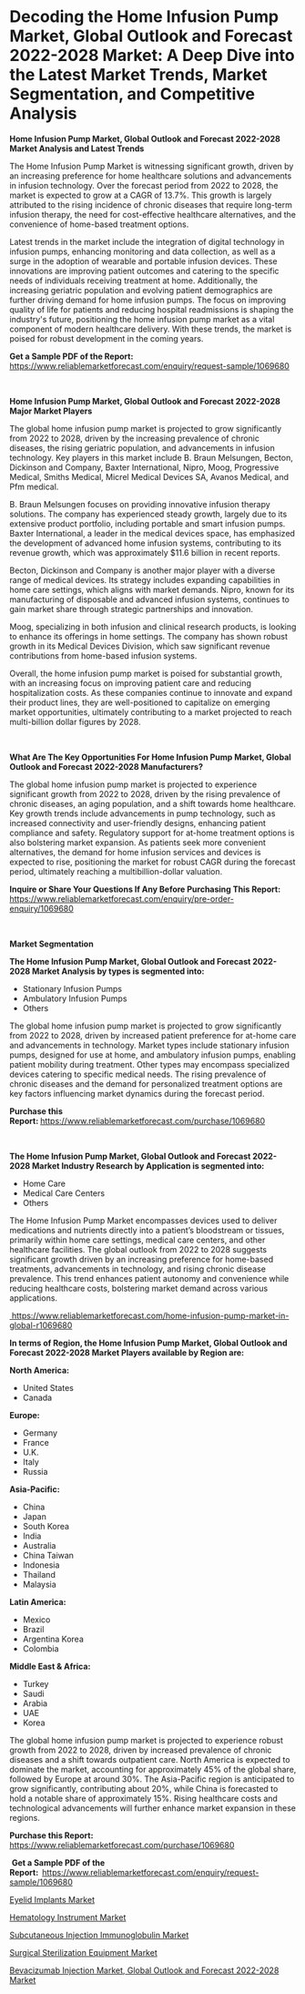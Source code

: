 <p><h1>Decoding the Home Infusion Pump Market, Global Outlook and Forecast 2022-2028 Market: A Deep Dive into the Latest Market Trends, Market Segmentation, and Competitive Analysis</h1></p><p><strong>Home Infusion Pump Market, Global Outlook and Forecast 2022-2028 Market Analysis and Latest Trends</strong></p>
<p><p>The Home Infusion Pump Market is witnessing significant growth, driven by an increasing preference for home healthcare solutions and advancements in infusion technology. Over the forecast period from 2022 to 2028, the market is expected to grow at a CAGR of 13.7%. This growth is largely attributed to the rising incidence of chronic diseases that require long-term infusion therapy, the need for cost-effective healthcare alternatives, and the convenience of home-based treatment options.</p><p>Latest trends in the market include the integration of digital technology in infusion pumps, enhancing monitoring and data collection, as well as a surge in the adoption of wearable and portable infusion devices. These innovations are improving patient outcomes and catering to the specific needs of individuals receiving treatment at home. Additionally, the increasing geriatric population and evolving patient demographics are further driving demand for home infusion pumps. The focus on improving quality of life for patients and reducing hospital readmissions is shaping the industry's future, positioning the home infusion pump market as a vital component of modern healthcare delivery. With these trends, the market is poised for robust development in the coming years.</p></p>
<p><strong>Get a Sample PDF of the Report:&nbsp;</strong> <a href="https://www.reliablemarketforecast.com/enquiry/request-sample/1069680?utm_campaign=1130&utm_medium=2&utm_source=Github&utm_content=ia&utm_term=04122024&utm_id=home-infusion-pump-market-global-outlook-and-forecast-2022-2028">https://www.reliablemarketforecast.com/enquiry/request-sample/1069680</a></p>
<p>&nbsp;</p>
<p><strong>Home Infusion Pump Market, Global Outlook and Forecast 2022-2028 Major Market Players</strong></p>
<p><p>The global home infusion pump market is projected to grow significantly from 2022 to 2028, driven by the increasing prevalence of chronic diseases, the rising geriatric population, and advancements in infusion technology. Key players in this market include B. Braun Melsungen, Becton, Dickinson and Company, Baxter International, Nipro, Moog, Progressive Medical, Smiths Medical, Micrel Medical Devices SA, Avanos Medical, and Pfm medical.</p><p>B. Braun Melsungen focuses on providing innovative infusion therapy solutions. The company has experienced steady growth, largely due to its extensive product portfolio, including portable and smart infusion pumps. Baxter International, a leader in the medical devices space, has emphasized the development of advanced home infusion systems, contributing to its revenue growth, which was approximately $11.6 billion in recent reports.</p><p>Becton, Dickinson and Company is another major player with a diverse range of medical devices. Its strategy includes expanding capabilities in home care settings, which aligns with market demands. Nipro, known for its manufacturing of disposable and advanced infusion systems, continues to gain market share through strategic partnerships and innovation.</p><p>Moog, specializing in both infusion and clinical research products, is looking to enhance its offerings in home settings. The company has shown robust growth in its Medical Devices Division, which saw significant revenue contributions from home-based infusion systems.</p><p>Overall, the home infusion pump market is poised for substantial growth, with an increasing focus on improving patient care and reducing hospitalization costs. As these companies continue to innovate and expand their product lines, they are well-positioned to capitalize on emerging market opportunities, ultimately contributing to a market projected to reach multi-billion dollar figures by 2028.</p></p>
<p>&nbsp;</p>
<p><strong>What Are The Key Opportunities For Home Infusion Pump Market, Global Outlook and Forecast 2022-2028 Manufacturers?</strong></p>
<p><p>The global home infusion pump market is projected to experience significant growth from 2022 to 2028, driven by the rising prevalence of chronic diseases, an aging population, and a shift towards home healthcare. Key growth trends include advancements in pump technology, such as increased connectivity and user-friendly designs, enhancing patient compliance and safety. Regulatory support for at-home treatment options is also bolstering market expansion. As patients seek more convenient alternatives, the demand for home infusion services and devices is expected to rise, positioning the market for robust CAGR during the forecast period, ultimately reaching a multibillion-dollar valuation.</p></p>
<p><strong>Inquire or Share Your Questions If Any Before Purchasing This Report:</strong> <a href="https://www.reliablemarketforecast.com/enquiry/pre-order-enquiry/1069680?utm_campaign=1130&utm_medium=2&utm_source=Github&utm_content=ia&utm_term=04122024&utm_id=home-infusion-pump-market-global-outlook-and-forecast-2022-2028">https://www.reliablemarketforecast.com/enquiry/pre-order-enquiry/1069680</a></p>
<p>&nbsp;</p>
<p><strong>Market Segmentation</strong></p>
<p><strong>The Home Infusion Pump Market, Global Outlook and Forecast 2022-2028 Market Analysis by types is segmented into:</strong></p>
<p><ul><li>Stationary Infusion Pumps</li><li>Ambulatory Infusion Pumps</li><li>Others</li></ul></p>
<p><p>The global home infusion pump market is projected to grow significantly from 2022 to 2028, driven by increased patient preference for at-home care and advancements in technology. Market types include stationary infusion pumps, designed for use at home, and ambulatory infusion pumps, enabling patient mobility during treatment. Other types may encompass specialized devices catering to specific medical needs. The rising prevalence of chronic diseases and the demand for personalized treatment options are key factors influencing market dynamics during the forecast period.</p></p>
<p><strong>Purchase this Report:&nbsp;</strong><a href="https://www.reliablemarketforecast.com/purchase/1069680?utm_campaign=1130&utm_medium=2&utm_source=Github&utm_content=ia&utm_term=04122024&utm_id=home-infusion-pump-market-global-outlook-and-forecast-2022-2028">https://www.reliablemarketforecast.com/purchase/1069680</a></p>
<p>&nbsp;</p>
<p><strong>The Home Infusion Pump Market, Global Outlook and Forecast 2022-2028 Market Industry Research by Application is segmented into:</strong></p>
<p><ul><li>Home Care</li><li>Medical Care Centers</li><li>Others</li></ul></p>
<p><p>The Home Infusion Pump Market encompasses devices used to deliver medications and nutrients directly into a patient’s bloodstream or tissues, primarily within home care settings, medical care centers, and other healthcare facilities. The global outlook from 2022 to 2028 suggests significant growth driven by an increasing preference for home-based treatments, advancements in technology, and rising chronic disease prevalence. This trend enhances patient autonomy and convenience while reducing healthcare costs, bolstering market demand across various applications.</p></p>
<p><a href="https://www.reliablemarketforecast.com/home-infusion-pump-market-in-global-r1069680?utm_campaign=1130&utm_medium=2&utm_source=Github&utm_content=ia&utm_term=04122024&utm_id=home-infusion-pump-market-global-outlook-and-forecast-2022-2028">&nbsp;https://www.reliablemarketforecast.com/home-infusion-pump-market-in-global-r1069680</a></p>
<p><strong>In terms of Region, the Home Infusion Pump Market, Global Outlook and Forecast 2022-2028 Market Players available by Region are:</strong></p>
<p>
    <p> <strong> North America: </strong>
        <ul>
            <li>United States</li>
            <li>Canada</li>
        </ul>
        </p> 
    <p> <strong> Europe: </strong>
        <ul>
            <li>Germany</li>
            <li>France</li>
            <li>U.K.</li>
            <li>Italy</li>
            <li>Russia</li>
        </ul>
        </p> 
    <p> <strong> Asia-Pacific: </strong>
        <ul>
            <li>China</li>
            <li>Japan</li>
            <li>South Korea</li>
            <li>India</li>
            <li>Australia</li>
            <li>China Taiwan</li>
            <li>Indonesia</li>
            <li>Thailand</li>
            <li>Malaysia</li>
        </ul>
        </p> 
    <p> <strong> Latin America: </strong>
        <ul>
            <li>Mexico</li>
            <li>Brazil</li>
            <li>Argentina Korea</li>
            <li>Colombia</li>
        </ul>
        </p> 
    <p> <strong> Middle East & Africa: </strong>
        <ul>
            <li>Turkey</li>
            <li>Saudi</li>
            <li>Arabia</li>
            <li>UAE</li>
            <li>Korea</li>
        </ul>
    </p>
    </p>
<p><p>The global home infusion pump market is projected to experience robust growth from 2022 to 2028, driven by increased prevalence of chronic diseases and a shift towards outpatient care. North America is expected to dominate the market, accounting for approximately 45% of the global share, followed by Europe at around 30%. The Asia-Pacific region is anticipated to grow significantly, contributing about 20%, while China is forecasted to hold a notable share of approximately 15%. Rising healthcare costs and technological advancements will further enhance market expansion in these regions.</p></p>
<p><strong>Purchase this Report: </strong><a href="https://www.reliablemarketforecast.com/purchase/1069680?utm_campaign=1130&utm_medium=2&utm_source=Github&utm_content=ia&utm_term=04122024&utm_id=home-infusion-pump-market-global-outlook-and-forecast-2022-2028">https://www.reliablemarketforecast.com/purchase/1069680</a></p>
<p>&nbsp;<strong>Get a Sample PDF of the Report:&nbsp;&nbsp;</strong><a href="https://www.reliablemarketforecast.com/enquiry/request-sample/1069680?utm_campaign=1130&utm_medium=2&utm_source=Github&utm_content=ia&utm_term=04122024&utm_id=home-infusion-pump-market-global-outlook-and-forecast-2022-2028">https://www.reliablemarketforecast.com/enquiry/request-sample/1069680</a></p>
<p><strong></strong></p>
<p><p><a href="https://www.linkedin.com/pulse/eyelid-implants-market-size-analysis-2024-2031-sustained-raohe?utm_campaign=1130&utm_medium=2&utm_source=Github&utm_content=ia&utm_term=04122024&utm_id=home-infusion-pump-market-global-outlook-and-forecast-2022-2028">Eyelid Implants Market</a></p><p><a href="https://issuu.com/reportprime-2/docs/hematology-instrument-market-size-2030.pptx?utm_campaign=1130&utm_medium=2&utm_source=Github&utm_content=ia&utm_term=04122024&utm_id=home-infusion-pump-market-global-outlook-and-forecast-2022-2028">Hematology Instrument Market</a></p><p><a href="https://issuu.com/reportprime-2/docs/subcutaneous-injection-immunoglobulin-market-size-?utm_campaign=1130&utm_medium=2&utm_source=Github&utm_content=ia&utm_term=04122024&utm_id=home-infusion-pump-market-global-outlook-and-forecast-2022-2028">Subcutaneous Injection Immunoglobulin Market</a></p><p><a href="https://www.linkedin.com/pulse/examining-surgical-sterilization-equipment-market-analyzing-r37te?utm_campaign=1130&utm_medium=2&utm_source=Github&utm_content=ia&utm_term=04122024&utm_id=home-infusion-pump-market-global-outlook-and-forecast-2022-2028">Surgical Sterilization Equipment Market</a></p><p><a href="https://github.com/RickHolmes3/Market-Research-Report-List-7/blob/main/bevacizumab-injection-market-global-outlook-and-forecast-2022-2028-market.md?utm_campaign=1130&utm_medium=2&utm_source=Github&utm_content=ia&utm_term=04122024&utm_id=home-infusion-pump-market-global-outlook-and-forecast-2022-2028">Bevacizumab Injection Market, Global Outlook and Forecast 2022-2028 Market</a></p></p>